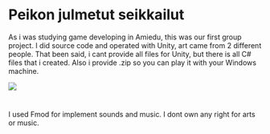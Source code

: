 # Peikon julmetut seikkailut

As i was studying game developing in Amiedu, this was our first group project.
I did source code and operated with Unity, art came from 2 different people.
That been said, i cant provide all files for Unity, but there is all C# files that 
i created. Also i provide .zip so you can play it with your Windows machine.

![](https://github.com/MiikaViini/Peikon-julmetut-seikkailut/blob/main/peikko.gif)
#
I used Fmod for implement sounds and music. I dont own any right for arts or music.
